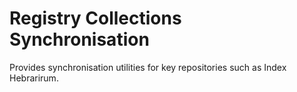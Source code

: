 # Registry Collections Synchronisation

Provides synchronisation utilities for key repositories such as Index Hebrarirum.
